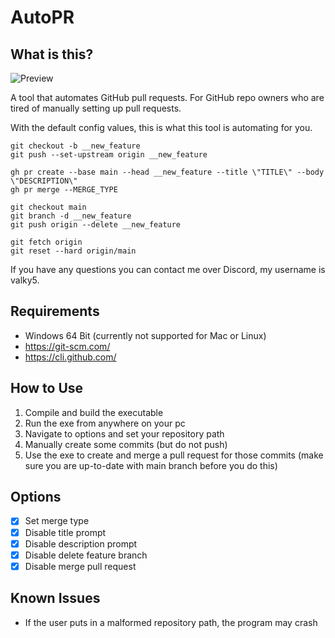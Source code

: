 # AutoPR

## What is this?
![Preview](https://github.com/user-attachments/assets/f9912f64-e8a8-4972-85cc-e35ceef0d14c)

A tool that automates GitHub pull requests. For GitHub repo owners who are tired of manually setting up pull requests.

With the default config values, this is what this tool is automating for you.
```
git checkout -b __new_feature
git push --set-upstream origin __new_feature

gh pr create --base main --head __new_feature --title \"TITLE\" --body \"DESCRIPTION\"
gh pr merge --MERGE_TYPE

git checkout main
git branch -d __new_feature
git push origin --delete __new_feature

git fetch origin
git reset --hard origin/main
```

If you have any questions you can contact me over Discord, my username is valky5.

## Requirements
- Windows 64 Bit (currently not supported for Mac or Linux)
- https://git-scm.com/
- https://cli.github.com/

## How to Use
1. Compile and build the executable
2. Run the exe from anywhere on your pc
3. Navigate to options and set your repository path
4. Manually create some commits (but do not push)
5. Use the exe to create and merge a pull request for those commits (make sure you are up-to-date with main branch before you do this)

## Options
- [x] Set merge type
- [x] Disable title prompt
- [x] Disable description prompt
- [x] Disable delete feature branch
- [x] Disable merge pull request

## Known Issues
- If the user puts in a malformed repository path, the program may crash
